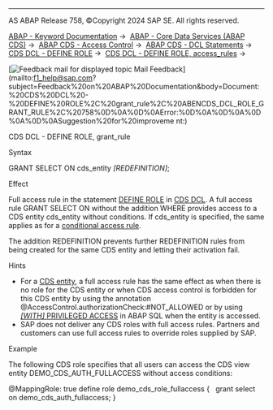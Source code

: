   

* * *

AS ABAP Release 758, ©Copyright 2024 SAP SE. All rights reserved.

[ABAP - Keyword Documentation](https://help.sap.com/doc/abapdocu_latest_index_htm/latest/en-US/abenabap.htm) →  [ABAP - Core Data Services (ABAP CDS)](https://help.sap.com/doc/abapdocu_latest_index_htm/latest/en-US/abencds.htm) →  [ABAP CDS - Access Control](https://help.sap.com/doc/abapdocu_latest_index_htm/latest/en-US/abencds_access_control.htm) →  [ABAP CDS - DCL Statements](https://help.sap.com/doc/abapdocu_latest_index_htm/latest/en-US/abencds_f1_dcl_syntax.htm) →  [CDS DCL - DEFINE ROLE](https://help.sap.com/doc/abapdocu_latest_index_htm/latest/en-US/abencds_f1_define_role.htm) →  [CDS DCL - DEFINE ROLE, access\_rules](https://help.sap.com/doc/abapdocu_latest_index_htm/latest/en-US/abencds_dcl_role_rules.htm) → 

 [![](Mail.gif?object=Mail.gif "Feedback mail for displayed topic") Mail Feedback](mailto:f1_help@sap.com?subject=Feedback%20on%20ABAP%20Documentation&body=Document:%20CDS%20DCL%20-%20DEFINE%20ROLE%2C%20grant_rule%2C%20ABENCDS_DCL_ROLE_GRANT_RULE%2C%20758%0D%0A%0D%0AError:%0D%0A%0D%0A%0D%0A%0D%0ASuggestion%20for%20improveme
nt:)

CDS DCL - DEFINE ROLE, grant\_rule

Syntax

GRANT SELECT ON cds\_entity *\[*REDEFINITION*\]*;

Effect

Full access rule in the statement [DEFINE ROLE](https://help.sap.com/doc/abapdocu_latest_index_htm/latest/en-US/abencds_f1_define_role.htm) in [CDS DCL](https://help.sap.com/doc/abapdocu_latest_index_htm/latest/en-US/abencds_dcl_glosry.htm "Glossary Entry"). A full access rule GRANT SELECT ON without the addition WHERE provides access to a CDS entity cds\_entity without conditions. If cds\_entity is specified, the same applies as for a [conditional access rule](https://help.sap.com/doc/abapdocu_latest_index_htm/latest/en-US/abencds_dcl_role_cond_rule.htm).

The addition REDEFINITION prevents further REDEFINITION rules from being created for the same CDS entity and letting their activation fail.

Hints

-   For a [CDS entity](https://help.sap.com/doc/abapdocu_latest_index_htm/latest/en-US/abencds_entity_glosry.htm "Glossary Entry"), a full access rule has the same effect as when there is no role for the CDS entity or when CDS access control is forbidden for this CDS entity by using the annotation @AccessControl.authorizationCheck:#NOT\_ALLOWED or by using [*\[*WITH*\]* PRIVILEGED ACCESS](https://help.sap.com/doc/abapdocu_latest_index_htm/latest/en-US/abapselect_data_source.htm) in ABAP SQL when the entity is accessed.
-   SAP does not deliver any CDS roles with full access rules. Partners and customers can use full access rules to override roles supplied by SAP.

Example

The following CDS role specifies that all users can access the CDS view entity DEMO\_CDS\_AUTH\_FULLACCESS without access conditions:

@MappingRole: true
define role demo\_cds\_role\_fullaccess {
  grant select on demo\_cds\_auth\_fullaccess; }